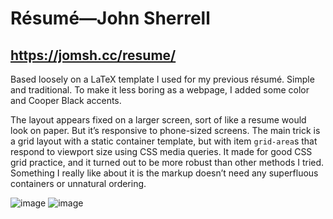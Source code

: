 # Résumé—John Sherrell

## https://jomsh.cc/resume/

Based loosely on a LaTeX template I used for my previous résumé. Simple and
traditional. To make it less boring as a webpage, I added some color and Cooper
Black accents.

The layout appears fixed on a larger screen, sort of like a resume would look on
paper. But it’s responsive to phone-sized screens. The main trick is a grid
layout with a static container template, but with item `grid-area`s that respond
to viewport size using CSS media queries. It made for good CSS grid practice,
and it turned out to be more robust than other methods I tried. Something I
really like about it is the markup doesn’t need any superfluous containers or
unnatural ordering.

![image](https://user-images.githubusercontent.com/107401967/177177678-43d6cdb6-3d71-4130-ba87-cd777e4526f3.png)
![image](https://user-images.githubusercontent.com/107401967/177177996-74c7b716-5eaa-4efb-985c-a07f9956530b.png)
